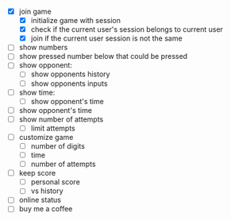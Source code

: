 - [x] join game
  - [x] initialize game with session
  - [x] check if the current user's session belongs to current user
  - [x] join if the current user session is not the same
- [ ] show numbers
- [ ] show pressed number below that could be pressed
- [ ] show opponent:
  - [ ] show opponents history
  - [ ] show opponents inputs
- [ ] show time:
  - [ ] show opponent's time
- [ ] show opponent's time
- [ ] show number of attempts
  - [ ] limit attempts
- [ ] customize game
  - [ ] number of digits
  - [ ] time
  - [ ] number of attempts
- [ ] keep score
  - [ ] personal score
  - [ ] vs history
- [ ] online status
- [ ] buy me a coffee
